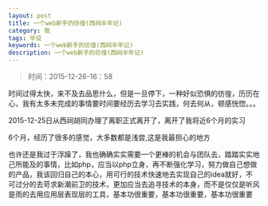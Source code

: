 ```yaml
---
layout: post
title: 一个web新手的彷徨(西祠半年记)
category: 我
tags: 毕设
keywords: 一个web新手的彷徨(西祠半年记)
description: 一个web新手的彷徨(西祠半年记)
---
```



> 时间：2015-12-26-16：58

时间过得太快，来不及去品思什么，但是一旦停下，一种好似恐惧的彷徨，历历在心，我有太多未完成的事情要时间要经历去学习去实践，何去何从，顿感恍惚。。。

2015-12-25日从西祠胡同办理了离职正式离开了，离开了我将近6个月的实习

6个月，经历了很多的感觉，大多数都是浅尝,这是我最担心的地方

也许还是我过于浮躁了，我也确确实实需要一个更棒的机会与团队去，踏踏实实地己所能及的事情，比如php，应当以php立身，再不断强化学习，努力做自己想做的产品，我该回归自己的本心，用可行的技术快速地去实现自己的idea就好，不可过分的去苛求新潮前卫的技术，更加应当去追寻技术的本身，而不是仅仅是听风是雨的去用应用层表现层的工具，基本功很重要，基本功很重要，基本功很重要